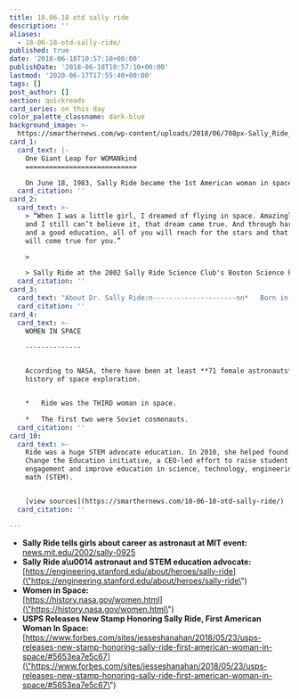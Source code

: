 ```yaml
---
title: 18.06.18 otd sally ride
description: ''
aliases:
  - 18-06-18-otd-sally-ride/
published: true
date: '2018-06-18T10:57:10+00:00'
publishDate: '2018-06-18T10:57:10+00:00'
lastmod: '2020-06-17T17:55:40+00:00'
tags: []
post_author: []
section: quickreads
card_series: on this day
color_palette_classname: dark-blue
background_image: >-
  https://smarthernews.com/wp-content/uploads/2018/06/708px-Sally_Ride_in_1984.jpg
card_1:
  card_text: |-
    One Giant Leap for WOMANkind
    ============================

    On June 18, 1983, Sally Ride became the 1st American woman in space.
  card_citation: ''
card_2:
  card_text: >-
    > “When I was a little girl, I dreamed of flying in space. Amazingly enough,
    and I still can’t believe it, that dream came true. And through hard work
    and a good education, all of you will reach for the stars and that dream
    will come true for you.”

    > 

    > Sally Ride at the 2002 Sally Ride Science Club's Boston Science Festival
  card_citation: ''
card_3:
  card_text: "About Dr. Sally Ride:n---------------------nn*   Born in 1951 in Los Angeles.n*   Earned bachelorax19s, masterax19s & a Ph.D. in physics from Stanford.n*   Founded the Sally Ride Science Club in 2001 to encourage girls to pursue careers in math & science.n*   Named into the Astronauts Hall of Fame in 2003 & awarded the Presidential Medal of Freedom in 2013, a year after her death."
  card_citation: ''
card_4:
  card_text: >-
    WOMEN IN SPACE

    --------------


    According to NASA, there have been at least **71 female astronauts** in the
    history of space exploration.


    *   Ride was the THIRD woman in space.

    *   The first two were Soviet cosmonauts.
  card_citation: ''
card_10:
  card_text: >-
    Ride was a huge STEM advocate education. In 2010, she helped found the
    Change the Education initiative, a CEO-led effort to raise student
    engagement and improve education in science, technology, engineering, and
    math (STEM).


    [view sources](https://smarthernews.com/18-06-18-otd-sally-ride/)
  card_citation: ''

---
```

*   **Sally Ride tells girls about career as astronaut at MIT event:**  
    [news.mit.edu/2002/sally-0925](\"http://news.mit.edu/2002/sally-0925\")
*   **Sally Ride a\\u0014 astronaut and STEM education advocate:**  
    [https://engineering.stanford.edu/about/heroes/sally-ride](\"https://engineering.stanford.edu/about/heroes/sally-ride\")
*   **Women in Space:**  
    [https://history.nasa.gov/women.html](\"https://history.nasa.gov/women.html\")
*   **USPS Releases New Stamp Honoring Sally Ride, First American Woman In Space:**  
    [https://www.forbes.com/sites/jesseshanahan/2018/05/23/usps-releases-new-stamp-honoring-sally-ride-first-american-woman-in-space/#5653ea7e5c67](\"https://www.forbes.com/sites/jesseshanahan/2018/05/23/usps-releases-new-stamp-honoring-sally-ride-first-american-woman-in-space/#5653ea7e5c67\")